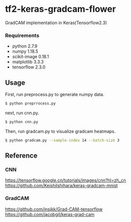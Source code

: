 # tf2-keras-gradcam-flower
GradCAM implementation in Keras(Tensorflow2.3)

### Requirements
- python 2.7.9
- numpy 1.18.5
- scikit-image 0.18.1
- matplotlib 3.3.3
- tensorflow 2.3.0

## Usage
First, run preprocess.py to generate numpy data.
```bash
$ python preprrocess.py
```

next, run cnn.py.
```bash
$ python cnn.py
```

Then, run gradcam.py to visualize gradcam heatmaps.
```bash
$ python gradcam.py --sample-index 14 --batch-size 3
```


## Reference
### CNN
https://tensorflow.google.cn/tutorials/images/cnn?hl=zh_cn
https://github.com/KeishiIshihara/keras-gradcam-mnist

### GradCAM
https://github.com/insikk/Grad-CAM-tensorflow
https://github.com/jacobgil/keras-grad-cam

